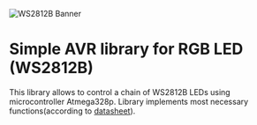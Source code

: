 ![WS2812B Banner](https://static.chipdip.ru/lib/554/DOC001554916.jpg)
# Simple AVR library for RGB LED (WS2812B)
This library allows to control a chain of WS2812B LEDs using microcontroller Atmega328p. Library implements most necessary functions(according to [datasheet](datasheet/ws2812b.pdf)).
